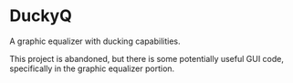 # DuckyQ
A graphic equalizer with ducking capabilities.

This project is abandoned, but there is some potentially useful GUI code, specifically in the graphic equalizer portion.
